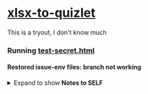 # [xlsx-to-quizlet](https://hearkour.github.io/xlsx-to-quizlet/)

This is a tryout, I don't know much

### Running [test-secret.html](https://hearkour.github.io/xlsx-to-quizlet/test-secret.html)

#### Restored issue-env files: branch not working

<details>
  <summary>Expand to show <b>Notes to SELF</b></summary>

  - Add empty .nojekyll file to use node_modules files

  - These are the same:

  ```javascript
  // onload
  XLSXreader.addEventListener('load', function(e) { });
  XLSXreader.onload = function(e) { };
  
  // onchange
  function handleFileSelect(e) { };
  XLSX_input.addEventListener('change', handleFileSelect, false);
  
  XLSX_input.onchange = function(e) { };
  ```
</details>
